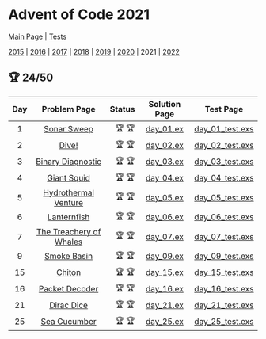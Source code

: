 # Advent of Code 2021

[Main Page](https://adventofcode.com/2021) | [Tests](/test/2021)

[2015](/lib/2015) | [2016](/lib/2016) | [2017](/lib/2017) | [2018](/lib/2018) | [2019](/lib/2019) | [2020](/lib/2020) | 2021 | [2022](/lib/2022)


## :trophy: 24/50

| Day | Problem Page | Status | Solution Page | Test Page |
| :---: | :------: | ---: | :---: | :---: |
| 1 | [Sonar Sweep](https://adventofcode.com/2021/day/1) | :trophy: :trophy: | [day_01.ex](/lib/2021/day_01.ex) | [day_01_test.exs](/test/2021/day_01_test.exs) |
| 2 | [Dive!](https://adventofcode.com/2021/day/2) | :trophy: :trophy: | [day_02.ex](/lib/2021/day_02.ex) | [day_02_test.exs](/test/2021/day_02_test.exs) |
| 3 | [Binary Diagnostic](https://adventofcode.com/2021/day/3) | :trophy: :trophy: | [day_03.ex](/lib/2021/day_03.ex) | [day_03_test.exs](/test/2021/day_03_test.exs) |
| 4 | [Giant Squid](https://adventofcode.com/2021/day/4) | :trophy: :trophy: | [day_04.ex](/lib/2021/day_04.ex) | [day_04_test.exs](/test/2021/day_04_test.exs) |
| 5 | [Hydrothermal Venture](https://adventofcode.com/2021/day/5) | :trophy: :trophy: | [day_05.ex](/lib/2021/day_05.ex) | [day_05_test.exs](/test/2021/day_05_test.exs) |
| 6 | [Lanternfish](https://adventofcode.com/2021/day/6) | :trophy: :trophy: | [day_06.ex](/lib/2021/day_06.ex) | [day_06_test.exs](/test/2021/day_06_test.exs) |
| 7 | [The Treachery of Whales](https://adventofcode.com/2021/day/7) | :trophy: :trophy: | [day_07.ex](/lib/2021/day_07.ex) | [day_07_test.exs](/test/2021/day_07_test.exs) |
| 9 | [Smoke Basin](https://adventofcode.com/2021/day/9) | :trophy: :trophy: | [day_09.ex](/lib/2021/day_09.ex) | [day_09_test.exs](/test/2021/day_09_test.exs) |
| 15 | [Chiton](https://adventofcode.com/2021/day/15) | :trophy: :trophy: | [day_15.ex](/lib/2021/day_15.ex) | [day_15_test.exs](/test/2021/day_15_test.exs) |
| 16 | [Packet Decoder](https://adventofcode.com/2021/day/16) | :trophy: :trophy: | [day_16.ex](/lib/2021/day_16.ex) | [day_16_test.exs](/test/2021/day_16_test.exs) |
| 21 | [Dirac Dice](https://adventofcode.com/2021/day/21) | :trophy: :trophy: | [day_21.ex](/lib/2021/day_21.ex) | [day_21_test.exs](/test/2021/day_21_test.exs) |
| 25 | [Sea Cucumber](https://adventofcode.com/2021/day/25) | :trophy: :trophy: | [day_25.ex](/lib/2021/day_25.ex) | [day_25_test.exs](/test/2021/day_25_test.exs) |

